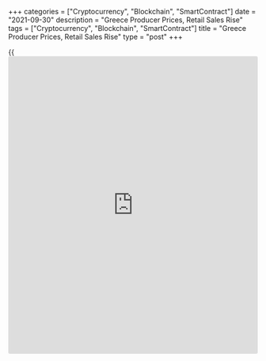+++
categories = ["Cryptocurrency", "Blockchain", "SmartContract"]
date = "2021-09-30"
description = "Greece Producer Prices, Retail Sales Rise"
tags = ["Cryptocurrency", "Blockchain", "SmartContract"]
title = "Greece Producer Prices, Retail Sales Rise"
type = "post"
+++

{{<iframe id="large-banner" src="https://www.bounty.group/#slide=21.0" width="100%" height="600" scrolling="no" style="border: 0px solid rgb(216, 221, 230); border-radius: 3px;">}}

Greece producer prices increased marginally in August, data from the
Hellenic Statistical Authority showed on Thursday.

The producer prices rose 13.1 percent year-on-year in August, following
a 13.0 percent growth in July.

On an annual basis, producer prices in the domestic market increased by
10.5 percent and those of non-domestic market gained 21.6 percent in
August.

Among the main industrial groupings, prices for energy accelerated 24.4
percent in August and those of intermediate goods surged 7.2 percent.

Prices for capital goods grew 5.0 percent. Prices for durable goods and
non-durable goods gained 1.6 percent and 1.0 percent, respectively.

On a monthly basis, producer prices declined 0.1 percent in August,
after a 1.1 percent rise in the prior month.

Separate data from the statistical office showed that the retail sales
turnover grew 13.3 percent yearly in July, following 12.2 percent rise
in June.

On a month-on-month basis, retail sales rose 0.8 percent in July.

For comments and feedback [contact](https://www.playgroundfx.com/contact/): editorial@rtt[news](https://www.letsplayfx.com/blog/forex-news-website/).com

[Economic News][1]

 **What parts of the world are seeing the best (and worst) economic
performances lately? Click[here][2] to check out our [Econ Scorecard][2]
and find out! See up-to-the-moment [ranking](https://www.playgroundfx.com/blog/crypto-exchange-ranking/)s for the best and worst
performers in [GDP][3], [unemployment rate][4], [inflation][5] and much
more.**

   1. www.rtt[news](https://www.letsplayfx.com/blog/forex-news-website/).com/Content/EconomicNews.aspx
   2. www.rtt[news](https://www.letsplayfx.com/blog/forex-news-website/).com/economic-scorecard/world-rank/PPI/highest-performance.aspx
   3. www.rtt[news](https://www.letsplayfx.com/blog/forex-news-website/).com/economic-scorecard/world-rank/GDP/highest-performance.aspx
   4. www.rtt[news](https://www.letsplayfx.com/blog/forex-news-website/).com/economic-scorecard/world-rank/unemployment-rate/lowest-performance.aspx
   5. www.rtt[news](https://www.letsplayfx.com/blog/forex-news-website/).com/economic-scorecard/world-rank/CPI/highest-performance.aspx